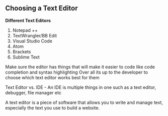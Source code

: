 ## Choosing a Text Editor

**Different Text Editors**

1. Notepad ++
2. TextWrangler/BB Edit
3. Visual Studio Code
4. Atom
5. Brackets
6. Sublime Text

Make sure the editor has things that will make it easier to code like code completion and syntax highlighting
Over all its up to the developer to choose which text editor works best for them

Text Editor vs. IDE - An IDE is multiple things in one such as a text editor, debugger, file manager etc


A text editor is a piece of software that allows you to write and manage text, especially the text you use to build a website.

